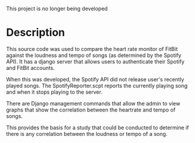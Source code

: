 This project is no longer being developed

# Description

This source code was used to compare the heart rate monitor of FitBit against the loudness and tempo of songs (as determined by the Spotify API). It has a django server that allows users to authenticate their Spotify and FitBit accounts.

When this was developed, the Spotify API did not release user's recently played songs. The SpotifyReporter.scpt reports the currently playing song and when it stops playing to the server.

There are Django management commands that allow the admin to view graphs that show the correlation between the heartrate and tempo of songs.

This provides the basis for a study that could be conducted to determine if there is any correlation between the loudness or tempo of a song.



